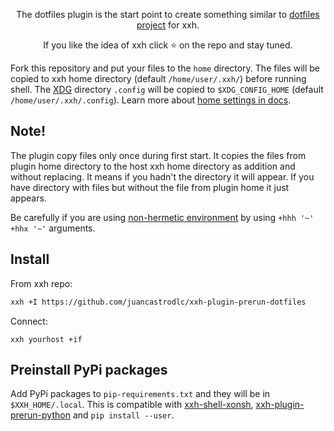 <p align="center">  
The dotfiles plugin is the start point to create something similar to <a href="https://dotfiles.github.io/">dotfiles project</a> for xxh.
</p>

<p align="center">  
If you like the idea of xxh click ⭐ on the repo and stay tuned.
</p>

Fork this repository and put your files to the `home` directory. The files will be copied to xxh home directory (default `/home/user/.xxh/`) before running shell. 
The [XDG](https://specifications.freedesktop.org/basedir-spec/basedir-spec-latest.html) directory `.config` 
will be copied to `$XDG_CONFIG_HOME` (default `/home/user/.xxh/.config`). Learn more about [home settings in docs](https://github.com/xxh/xxh/wiki#how-to-set-homeuser-as-home-on-host).

## Note!
The plugin copy files only once during first start. It copies the files from plugin home directory to the host xxh home directory 
as addition and without replacing. It means if you hadn't the directory it will appear. If you have directory with files 
but without the file from plugin home it just appears.

Be carefully if you are using [non-hermetic environment](https://github.com/xxh/xxh/wiki#how-to-set-homeuser-as-home-on-host) by using `+hhh '~' +hhx '~'` arguments.  

## Install
From xxh repo:
```bash
xxh +I https://github.com/juancastrodlc/xxh-plugin-prerun-dotfiles
```
Connect:
```
xxh yourhost +if
```

## Preinstall PyPi packages
Add PyPi packages to `pip-requirements.txt` and they will be in `$XXH_HOME/.local`. 
This is compatible with [xxh-shell-xonsh](https://github.com/xxh/xxh-shell-xonsh), [xxh-plugin-prerun-python](https://github.com/xxh/xxh-plugin-prerun-python) and `pip install --user`. 
